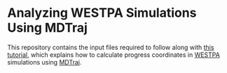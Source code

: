 # Analyzing WESTPA Simulations Using MDTraj
This repository contains the input files required to follow along with [this tutorial](https://github.com/westpa/westpa/wiki/Calculating-Progress-Coordinates-with-MDAnalysis-and-MDTraj), which explains how to calculate progress coordinates in [WESTPA](https://github.com/westpa/westpa) simulations using [MDTraj](https://github.com/mdtraj/mdtraj).
